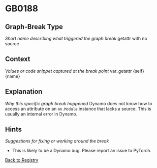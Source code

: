 # GB0188

## Graph-Break Type
*Short name describing what triggered the graph break*
getattr with no source

## Context
*Values or code snippet captured at the break point*
var_getattr {self} {name}

## Explanation
*Why this specific graph break happened*
Dynamo does not know how to access an attribute on an `nn.Module` instance that lacks a source. This is usually an internal error in Dynamo.

## Hints
*Suggestions for fixing or working around the break*
- This is likely to be a Dynamo bug. Please report an issue to PyTorch.



[Back to Registry](../index.md)
